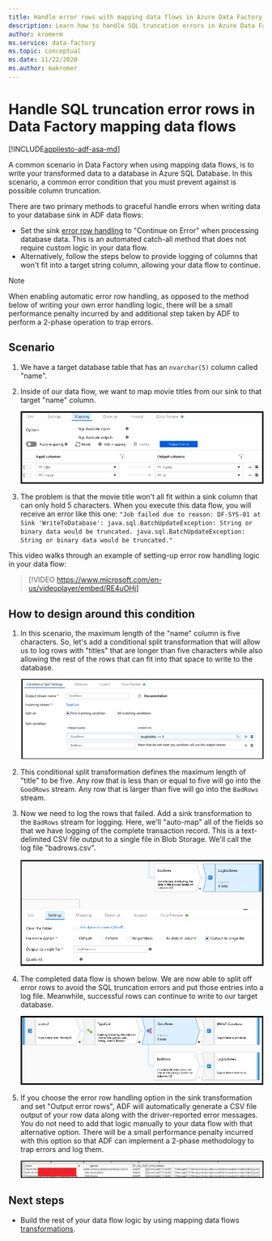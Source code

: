 ```yaml
---
title: Handle error rows with mapping data flows in Azure Data Factory
description: Learn how to handle SQL truncation errors in Azure Data Factory using mapping data flows.
author: kromerm
ms.service: data-factory
ms.topic: conceptual
ms.date: 11/22/2020
ms.author: makromer
---
```


# Handle SQL truncation error rows in Data Factory mapping data flows

[!INCLUDE[appliesto-adf-asa-md](includes/appliesto-adf-asa-md.md)]

A common scenario in Data Factory when using mapping data flows, is to write your transformed data to a database in Azure SQL Database. In this scenario, a common error condition that you must prevent against is possible column truncation.

There are two primary methods to graceful handle errors when writing data to your database sink in ADF data flows:

* Set the sink [error row handling](./connector-azure-sql-database.md#error-row-handling) to "Continue on Error" when processing database data. This is an automated catch-all method that does not require custom logic in your data flow.
* Alternatively, follow the steps below to provide logging of columns that won't fit into a target string column, allowing your data flow to continue.

> [!NOTE]
> When enabling automatic error row handling, as opposed to the method below of writing your own error handling logic, there will be a small performance penalty incurred by and additional step taken by ADF to perform a 2-phase operation to trap errors.

## Scenario

1. We have a target database table that has an ```nvarchar(5)``` column called "name".

2. Inside of our data flow, we want to map movie titles from our sink to that target "name" column.

    ![Movie data flow 1](media/data-flow/error4.png)
    
3. The problem is that the movie title won't all fit within a sink column that can only hold 5 characters. When you execute this data flow, you will receive an error like this one: ```"Job failed due to reason: DF-SYS-01 at Sink 'WriteToDatabase': java.sql.BatchUpdateException: String or binary data would be truncated. java.sql.BatchUpdateException: String or binary data would be truncated."```

This video walks through an example of setting-up error row handling logic in your data flow:
> [!VIDEO https://www.microsoft.com/en-us/videoplayer/embed/RE4uOHj]

## How to design around this condition

1. In this scenario, the maximum length of the "name" column is five characters. So, let's add a conditional split transformation that will allow us to log rows with "titles" that are longer than five characters while also allowing the rest of the rows that can fit into that space to write to the database.

    ![conditional split](media/data-flow/error1.png)

2. This conditional split transformation defines the maximum length of "title" to be five. Any row that is less than or equal to five will go into the ```GoodRows``` stream. Any row that is larger than five will go into the ```BadRows``` stream.

3. Now we need to log the rows that failed. Add a sink transformation to the ```BadRows``` stream for logging. Here, we'll "auto-map" all of the fields so that we have logging of the complete transaction record. This is a text-delimited CSV file output to a single file in Blob Storage. We'll call the log file "badrows.csv".

    ![Bad rows](media/data-flow/error3.png)
    
4. The completed data flow is shown below. We are now able to split off error rows to avoid the SQL truncation errors and put those entries into a log file. Meanwhile, successful rows can continue to write to our target database.

    ![complete data flow](media/data-flow/error2.png)

5. If you choose the error row handling option in the sink transformation and set "Output error rows", ADF will automatically generate a CSV file output of your row data along with the driver-reported error messages. You do not need to add that logic manually to your data flow with that alternative option. There will be a small performance penalty incurred with this option so that ADF can implement a 2-phase methodology to trap errors and log them.

    ![complete data flow with error rows](media/data-flow/error-row-3.png)

## Next steps

* Build the rest of your data flow logic by using mapping data flows [transformations](concepts-data-flow-overview.md).
